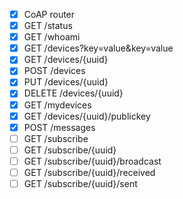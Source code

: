 - [x] CoAP router
- [x] GET /status
- [x] GET /whoami
- [x] GET /devices?key=value&key=value
- [x] GET /devices/{uuid}
- [x] POST /devices
- [x] PUT /devices/{uuid}
- [x] DELETE /devices/{uuid}
- [x] GET /mydevices
- [x] GET /devices/{uuid}/publickey
- [x] POST /messages
- [ ] GET /subscribe
- [ ] GET /subscribe/{uuid}
- [ ] GET /subscribe/{uuid}/broadcast
- [ ] GET /subscribe/{uuid}/received
- [ ] GET /subscribe/{uuid}/sent
